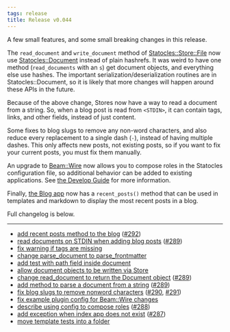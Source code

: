 ```yaml
---
tags: release
title: Release v0.044
---
```


A few small features, and some small breaking changes in this release.

The `read_document` and `write_document` method of
[Statocles::Store::File](/pod/Statocles/Store/File.html) now use
[Statocles::Document](/pod/Statocles/Document.html) instead of plain hashrefs.
It was weird to have one method (`read_documents` with an `s`) get document
objects, and everything else use hashes. The important
serialization/deserialization routines are in Statocles::Document, so it is
likely that more changes will happen around these APIs in the future.

Because of the above change, Stores now have a way to read a document from a string.
So, when a blog post is read from `<STDIN>`, it can contain tags, links, and other
fields, instead of just content.

Some fixes to blog slugs to remove any non-word characters, and also reduce
every replacement to a single dash (`-`), instead of having multiple dashes.
This only affects new posts, not existing posts, so if you want to fix your
current posts, you must fix them manually.

An upgrade to [Beam::Wire](http://metacpan.org/pod/Beam::Wire) now allows you
to compose roles in the Statocles configuration file, so additional behavior
can be added to existing applications. See [the Develop
Guide](/pod/Statocles/Help/Develop.html) for more information.

Finally, [the Blog app](/pod/Statocles/App/Blog.html) now has a `recent_posts()`
method that can be used in templates and markdown to display the most recent
posts in a blog.

Full changelog is below.

---

* [add recent posts method to the blog](https://github.com/preaction/Statocles/commit/614dde86658d355e355bdce55df30e79b75af0eb) ([#292](https://github.com/preaction/Statocles/issues/292))
* [read documents on STDIN when adding blog posts](https://github.com/preaction/Statocles/commit/6134683b78d5c13adfba2163358972a3a00eee9d) ([#289](https://github.com/preaction/Statocles/issues/289))
* [fix warning if tags are missing](https://github.com/preaction/Statocles/commit/421be2aa76c19cf56d358d97755296c40a5e6756)
* [change parse_document to parse_frontmatter](https://github.com/preaction/Statocles/commit/4a54056fe8f4dae260dfd277ecef0a644ca498f3)
* [add test with path field inside document](https://github.com/preaction/Statocles/commit/f563ad0114c38dd4cc7bec1da7dee3475eb4c9b4)
* [allow document objects to be written via Store](https://github.com/preaction/Statocles/commit/77a96c422b53043a8c6f207193bebeb042cc20eb)
* [change read_document to return the Document object](https://github.com/preaction/Statocles/commit/8ba720f1fecebfd38a38da8a3d2a38a119472b1f) ([#289](https://github.com/preaction/Statocles/issues/289))
* [add method to parse a document from a string](https://github.com/preaction/Statocles/commit/c3701cfe72ffd51e4143bf644d50bed4da83dd81) ([#289](https://github.com/preaction/Statocles/issues/289))
* [fix blog slugs to remove nonword characters](https://github.com/preaction/Statocles/commit/850613bbe988a2cfb5aac1815fe93475ad4b99d5) ([#290](https://github.com/preaction/Statocles/issues/290), [#291](https://github.com/preaction/Statocles/issues/291))
* [fix example plugin config for Beam::Wire changes](https://github.com/preaction/Statocles/commit/ef3dbb91add9497fc482d18083c72e4ea8919bf2)
* [describe using config to compose roles](https://github.com/preaction/Statocles/commit/668b6600480589678045745a2d30052c954fd961) ([#288](https://github.com/preaction/Statocles/issues/288))
* [add exception when index app does not exist](https://github.com/preaction/Statocles/commit/4dce03edd3a5fc947161ed3af0acc2197b5928ed) ([#287](https://github.com/preaction/Statocles/issues/287))
* [move template tests into a folder](https://github.com/preaction/Statocles/commit/899ae9c59ae988e7c78005bef59baae1f51bf485)
